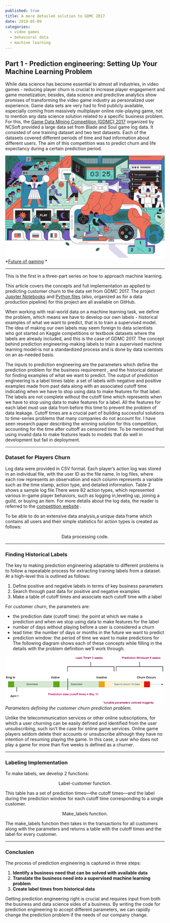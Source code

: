```yaml
---
published: true
title: A more detailed solution to GDMC 2017
date: 2019-05-09
categories:
  - video games
  - behavioral data
  - machine learning
---  
```

## Part 1 - Prediction engineering: Setting Up Your Machine Learning Problem 


While data science has become essential to almost all industries,  in video games - reducing player churn is crucial to increase player engagement and game
monetization; besides, data science and predictive analytics show promises of transforming the video game industry as personalized user experience.
Game data sets are very had to find publicly available, especially coming from  massively multiplayer online role-playing game, not to mention any data science
solution related to a specific business problem. For this, the [Game Data Mining Competition (GDMC) 2017](https://cilab.sejong.ac.kr/gdmc2017/) organized by NCSoft provided a large data set from Blade and Soul
game log data. It consisted of one training dataset and two test datasets. Each of the datasets covered different periods of time and
had information about different users. The aim of this competition  was to predict churn and life expectancy during a certain prediction period.

![](/images/futureOfGaming1.png)
*[Future of gaming](https://qz.com/is/what-happens-next-2/1438720/future-of-gaming/) *

<!--more-->

* * *

This is the first in a three-part series on how to approach machine learning.

This article covers the concepts and full implementation as applied to predicting customer churn to the data set from GDMC 2017. 
The project [Jupyter Notebooks](https://github.com/DanielaLaura/dataproc_unittest/blob/master/Data/Data_processed/working%20on%20data%20formatting%20games.ipynb) and [Python files](https://github.com/DanielaLaura/dataproc_unittest) (also, organized as for a data production pipeline) for this  project are all available on GitHub.

When working with real-world data on a machine learning task, we define the problem, which means we have to develop our own labels - historical 
examples of what we want to predict, that is to train a supervised model. The idea of making our own labels may  seem foreign to data scientists  
who got started on Kaggle competitions or textbook datasets where the labels are already included, and this is the case of GDMC 2017. 
The concept behind prediction engineering-making labels to train a supervised machine learning model-is not a standardized process  and is done 
by data scientists on an as-needed basis. 

The inputs to prediction engineering are the parameters which define the prediction problem for the business requirement , and the historical dataset for finding 
examples of what we want to predict.
The output of prediction engineering is a label times table: a set of labels with negative and positive examples made from past data along with an associated 
cutoff time indicating when we have to stop using data to make features for that label. The labels are not complete without the cutoff time which represents when we have 
to stop using data to make features for a label. All the features for each label must use data from before this time to prevent the problem of data leakage. Cutoff times 
are a crucial part of building successful solutions to time-series problems that many companies do not account for. I have seen research paper describing the winning 
solution for this competition, accounting for the time after cuttoff as censored time. To be mentioned that using invalid data to make features leads to models that do 
well in development but fail in deployment.

* * *

### Dataset for Players Churn

Log data were provided in CSV format. Each player’s action log was stored in an individual 
file, with the user ID as the file name. In log files, where each row represents an observation and each column represents a variable
such as the time stamp, action type, and detailed information. Table 2 shows a sample log file.There were 82 action types, which represented 
various in-game player behaviors, such as logging in,leveling up, joining a guild, or buying an item.   For more details about the log data, the reader
is referred to the [competition website](https://cilab.sejong.ac.kr/gdmc2017/) .

To be able to do an extensive data analysis,a unique data frame which contains all users and their simple statistics for action types is created  as follows:


<script src="https://gist.github.com/DanielaLaura/db1f80b4c22c3278975d5f6c130c5e4e.js" charset="utf-8"></script>
<center>Data processing code.</center>

* * *

### Finding Historical Labels

The key to making prediction engineering adaptable to different problems is to follow a repeatable process for extracting training labels from a dataset. 
At a high-level this is outlined as follows:

1. Define positive and negative labels in terms of key business parameters
2. Search through past data for positive and negative examples
3. Make a table of cutoff times and associate each cutoff time with a label

For customer churn, the parameters are: 
- the prediction date (cutoff time): the point at which we make a prediction and when we stop using data to make features for the label
- number of days without playing before a user is considered a churn
- lead time: the number of days or months in the future we want to predict
- prediction window: the period of time we want to make predictions for
The following diagram shows each of these concepts while filling in the details with the problem definition we’ll work through.

![](/images/Diagram.png)
*Parameters defining the customer churn prediction problem.*

Unlike the telecommunication services or other online subscriptions, for which a user churning can be easily defined and identified 
from the user unsubscribing, such isn’t the case for online game services. Online game players seldom delete their accounts
or unsubscribe although they have no intention of resuming playing the game. In this case, a user who does not play a game for
more than five weeks is defined as a churner.

* * *

### Labeling Implementation

To make labels, we develop 2 functions: 


<script src="https://gist.github.com/DanielaLaura/c10c462195f2ff812bb8ff99dd31fac4.js" charset="utf-8"></script>
<center>Label-customer function.</center>


This table has a set of prediction times—the cutoff times—and the label during the prediction window for each cutoff time corresponding to a single customer.


<script src="https://gist.github.com/DanielaLaura/e507285ab1a3c9670e0c2d8afd1b4ebf.js" charset="utf-8"></script>
<center>Make_labels function.</center>


The make_labels function then takes in the transactions for all customers along with the parameters and returns a table with the cutoff times and the label 
for every customer.

* * *

### Conclusion
The process of prediction engineering is captured in three steps:

1. **Identify a business need that can be solved with available data**
2. **Translate the business need into a supervised machine learning problem**
3. **Create label times from historical data**

Getting prediction engineering right is crucial and requires input from both the business and data science sides of a business. 
By writing the code for prediction engineering to accept different parameters, we can rapidly change the prediction problem if the needs of our company change.

